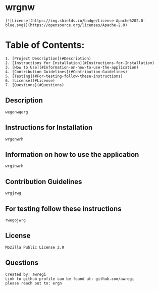 # wrgnw  
    [![License](https://img.shields.io/badge/License-Apache%202.0-blue.svg)](https://opensource.org/licenses/Apache-2.0)
  # Table of Contents:
    1. [Project Description](#Description)
    2. [Instructions for Installation](#Instructions-for-Installation)
    3. [How to Use](#Information-on-how-to-use-the-application)
    4. [Contribution Guidelines](#Contribution-Guidelines)
    5. [Testing](#For-testing-follow-these-instructions)
    6. [License](#License)
    7. [Questions](#Questions)

  ## Description
    wegonwqerg
  ## Instructions for Installation
    wrgonwrh
  ## Information on how to use the application
    wrginwrh
  ## Contribution Guidelines
    wrgjrwg
  ## For testing follow these instructions
    rwegojwrg
  ## License
    Mozilla Public License 2.0
  ## Questions
    Created by: awregi  
    Link to github profile can be found at: github.com/awregi  
    please reach out to: ergn
